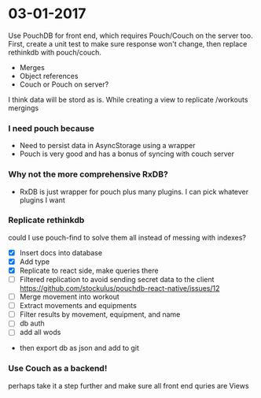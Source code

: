 # 03-01-2017
Use PouchDB for front end, which requires Pouch/Couch on the server too.
First, create a unit test to make sure response won't change, then replace
rethinkdb with pouch/couch.
- Merges
- Object references
- Couch or Pouch on server?

I think data will be stord as is. While creating a view to replicate /workouts mergings

### I need pouch because
- Need to persist data in AsyncStorage using a wrapper
- Pouch is very good and has a bonus of syncing with couch server

### Why not the more comprehensive RxDB?
- RxDB is just wrapper for pouch plus many plugins. I can pick whatever plugins
I want

### Replicate rethinkdb
could I use pouch-find to solve them all instead of messing with indexes?
- [x] Insert docs into database
- [x] Add type
- [x] Replicate to react side, make queries there
- [ ] Filtered replication to avoid sending secret data to the client https://github.com/stockulus/pouchdb-react-native/issues/12
- [ ] Merge movement into workout
- [ ] Extract movements and equipments
- [ ] Filter results by movement, equipment, and name
- [ ] db auth
- [ ] add all wods
- then export db as json and add to git

### Use Couch as a backend!
perhaps take it a step further and make sure all front end quries are Views
